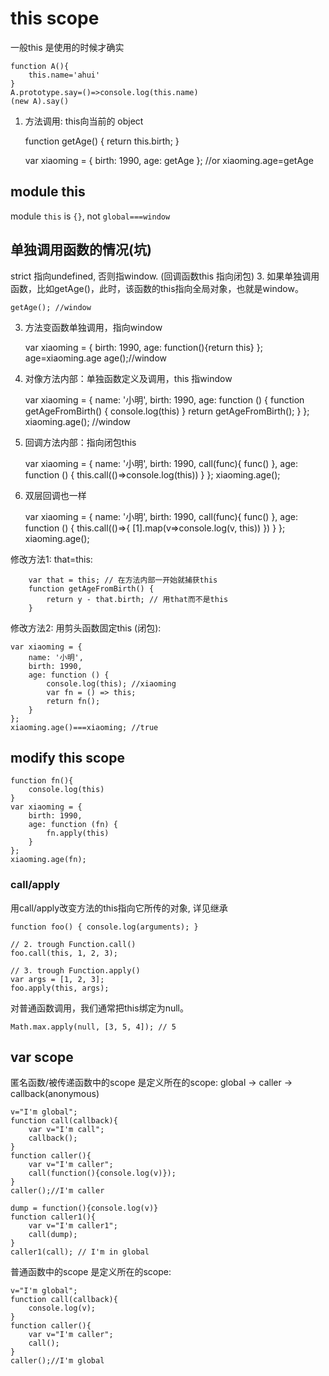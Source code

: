 # this scope
一般this 是使用的时候才确实

    function A(){
        this.name='ahui'
    }
    A.prototype.say=()=>console.log(this.name)
    (new A).say()

1. 方法调用: this向当前的 object


    function getAge() {
        return this.birth;
    }

    var xiaoming = {
        birth: 1990,
        age: getAge
    };
    //or xiaoming.age=getAge


## module this
module `this` is `{}`, not `global===window`

## 单独调用函数的情况(坑)
strict 指向undefined, 否则指window. (回调函数this 指向闭包)
3. 如果单独调用函数，比如getAge()，此时，该函数的this指向全局对象，也就是window。

    getAge(); //window

3. 方法变函数单独调用，指向window

    var xiaoming = {
        birth: 1990,
        age: function(){return this}
    };
    age=xiaoming.age
    age();//window

4. 对像方法内部：单独函数定义及调用，this 指window 

    var xiaoming = {
        name: '小明',
        birth: 1990,
        age: function () {
            function getAgeFromBirth() {
                console.log(this)
            }
            return getAgeFromBirth();
        }
    };
    xiaoming.age(); //window

4. 回调方法内部：指向闭包this

    var xiaoming = {
        name: '小明',
        birth: 1990,
        call(func){
            func()
        },
        age: function () {
            this.call(()=>console.log(this))
        }
    };
    xiaoming.age(); 

5. 双层回调也一样

    var xiaoming = {
        name: '小明',
        birth: 1990,
        call(func){
            func()
        },
        age: function () {
            this.call(()=>{
                [1].map(v=>console.log(v, this))
            })
        }
    };
    xiaoming.age(); 

修改方法1: that=this:

        var that = this; // 在方法内部一开始就捕获this
        function getAgeFromBirth() {
            return y - that.birth; // 用that而不是this
        }

修改方法2: 用剪头函数固定this (闭包):

    var xiaoming = {
        name: '小明',
        birth: 1990,
        age: function () {
            console.log(this); //xiaoming
            var fn = () => this;
            return fn();
        }
    };
    xiaoming.age()===xiaoming; //true

## modify this scope

    function fn(){
        console.log(this)
    }
    var xiaoming = {
        birth: 1990,
        age: function (fn) {
            fn.apply(this)
        }
    };
    xiaoming.age(fn);

### call/apply
用call/apply改变方法的this指向它所传的对象, 详见继承

    function foo() { console.log(arguments); }

    // 2. trough Function.call()
    foo.call(this, 1, 2, 3);

    // 3. trough Function.apply()
    var args = [1, 2, 3];
    foo.apply(this, args);

对普通函数调用，我们通常把this绑定为null。

    Math.max.apply(null, [3, 5, 4]); // 5

## var scope
匿名函数/被传递函数中的scope 是定义所在的scope:
global -> caller -> callback(anonymous)

	v="I'm global";
	function call(callback){
		var v="I'm call";
		callback();
	}
	function caller(){
		var v="I'm caller";
		call(function(){console.log(v)});
	}
	caller();//I'm caller

    dump = function(){console.log(v)}
	function caller1(){
		var v="I'm caller1";
		call(dump);
	}
    caller1(call); // I'm in global

普通函数中的scope 是定义所在的scope:

	v="I'm global";
	function call(callback){
		console.log(v);
	}
	function caller(){
		var v="I'm caller";
		call();
	}
	caller();//I'm global
